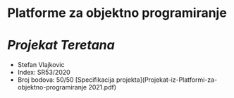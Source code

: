 **Platforme za objektno programiranje**
========================
# *Projekat Teretana*

- Stefan Vlajkovic
- Index: SR53/2020
- Broj bodova: 50/50 
[Specifikacija projekta](Projekat-iz-Platformi-za-objektno-programiranje 2021.pdf)
